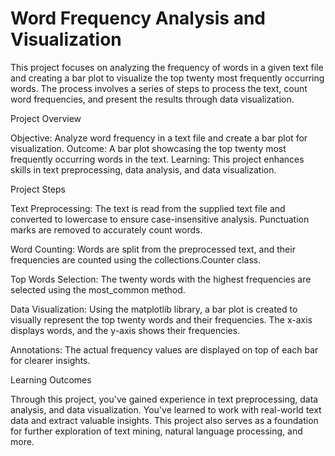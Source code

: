 # Word Frequency Analysis and Visualization

This project focuses on analyzing the frequency of words in a given text file and creating a bar plot to visualize the top twenty most frequently occurring words. The process involves a series of steps to process the text, count word frequencies, and present the results through data visualization.

Project Overview

Objective: Analyze word frequency in a text file and create a bar plot for visualization.
Outcome: A bar plot showcasing the top twenty most frequently occurring words in the text.
Learning: This project enhances skills in text preprocessing, data analysis, and data visualization.

Project Steps

Text Preprocessing: The text is read from the supplied text file and converted to lowercase to ensure case-insensitive analysis. Punctuation marks are removed to accurately count words.

Word Counting: Words are split from the preprocessed text, and their frequencies are counted using the collections.Counter class.

Top Words Selection: The twenty words with the highest frequencies are selected using the most_common method.

Data Visualization: Using the matplotlib library, a bar plot is created to visually represent the top twenty words and their frequencies. The x-axis displays words, and the y-axis shows their frequencies.

Annotations: The actual frequency values are displayed on top of each bar for clearer insights.


Learning Outcomes

Through this project, you've gained experience in text preprocessing, data analysis, and data visualization. You've learned to work with real-world text data and extract valuable insights. This project also serves as a foundation for further exploration of text mining, natural language processing, and more.

